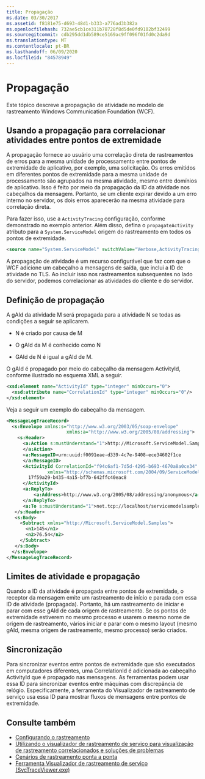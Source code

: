 ```yaml
---
title: Propagação
ms.date: 03/30/2017
ms.assetid: f8181e75-d693-48d1-b333-a776ad3b382a
ms.openlocfilehash: 732ae5cb1ce311b78728f8d5de0fd9102bf32499
ms.sourcegitcommit: cdb295dd1db589ce5169ac9ff096f01fd0c2da9d
ms.translationtype: MT
ms.contentlocale: pt-BR
ms.lasthandoff: 06/09/2020
ms.locfileid: "84578949"
---
```

# <a name="propagation"></a>Propagação
Este tópico descreve a propagação de atividade no modelo de rastreamento Windows Communication Foundation (WCF).  
  
## <a name="using-propagation-to-correlate-activities-across-endpoints"></a>Usando a propagação para correlacionar atividades entre pontos de extremidade  
 A propagação fornece ao usuário uma correlação direta de rastreamentos de erros para a mesma unidade de processamento entre pontos de extremidade de aplicativo, por exemplo, uma solicitação. Os erros emitidos em diferentes pontos de extremidade para a mesma unidade de processamento são agrupados na mesma atividade, mesmo entre domínios de aplicativo. Isso é feito por meio da propagação da ID da atividade nos cabeçalhos da mensagem. Portanto, se um cliente expirar devido a um erro interno no servidor, os dois erros aparecerão na mesma atividade para correlação direta.  
  
 Para fazer isso, use a `ActivityTracing` configuração, conforme demonstrado no exemplo anterior. Além disso, defina o `propagateActivity` atributo para a `System.ServiceModel` origem do rastreamento em todos os pontos de extremidade.  
  
```xml  
<source name="System.ServiceModel" switchValue="Verbose,ActivityTracing" propagateActivity="true" >  
```  
  
 A propagação de atividade é um recurso configurável que faz com que o WCF adicione um cabeçalho a mensagens de saída, que inclui a ID de atividade no TLS. Ao incluir isso nos rastreamentos subsequentes no lado do servidor, podemos correlacionar as atividades do cliente e do servidor.  
  
## <a name="propagation-definition"></a>Definição de propagação  
 A gAId da atividade M será propagada para a atividade N se todas as condições a seguir se aplicarem.  
  
- N é criado por causa de M  
  
- O gAId da M é conhecido como N  
  
- GAId de N é igual a gAId de M.  
  
 O gAId é propagado por meio do cabeçalho da mensagem ActivityId, conforme ilustrado no esquema XML a seguir.  
  
```xml  
<xsd:element name="ActivityId" type="integer" minOccurs="0">  
  <xsd:attribute name="CorrelationId" type="integer" minOccurs="0"/>  
</xsd:element>  
```  
  
 Veja a seguir um exemplo do cabeçalho da mensagem.  
  
```xml  
<MessageLogTraceRecord>  
  <s:Envelope xmlns:s="http://www.w3.org/2003/05/soap-envelope"
                      xmlns:a="http://www.w3.org/2005/08/addressing">  
    <s:Header>  
      <a:Action s:mustUnderstand="1">http://Microsoft.ServiceModel.Samples/ICalculator/Subtract  
      </a:Action>  
      <a:MessageID>urn:uuid:f0091eae-d339-4c7e-9408-ece34602f1ce  
      </a:MessageID>  
      <ActivityId CorrelationId="f94c6af1-7d5d-4295-b693-4670a8a0ce34"
               xmlns="http://schemas.microsoft.com/2004/09/ServiceModel/Diagnostics">  
        17f59a29-b435-4a15-bf7b-642ffc40eac8  
      </ActivityId>  
      <a:ReplyTo>  
          <a:Address>http://www.w3.org/2005/08/addressing/anonymous</a:Address>  
      </a:ReplyTo>  
      <a:To s:mustUnderstand="1">net.tcp://localhost/servicemodelsamples/service</a:To>  
   </s:Header>  
   <s:Body>  
     <Subtract xmlns="http://Microsoft.ServiceModel.Samples">  
       <n1>145</n1>  
       <n2>76.54</n2>  
     </Subtract>  
   </s:Body>  
  </s:Envelope>  
</MessageLogTraceRecord>  
```  
  
## <a name="propagation-and-activity-boundaries"></a>Limites de atividade e propagação  
 Quando a ID da atividade é propagada entre pontos de extremidade, o receptor da mensagem emite um rastreamento de início e parada com essa ID de atividade (propagada). Portanto, há um rastreamento de iniciar e parar com esse gAId de cada origem de rastreamento. Se os pontos de extremidade estiverem no mesmo processo e usarem o mesmo nome de origem de rastreamento, vários iniciar e parar com o mesmo layout (mesmo gAId, mesma origem de rastreamento, mesmo processo) serão criados.  
  
## <a name="synchronization"></a>Sincronização  
 Para sincronizar eventos entre pontos de extremidade que são executados em computadores diferentes, uma CorrelationId é adicionada ao cabeçalho ActivityId que é propagado nas mensagens. As ferramentas podem usar essa ID para sincronizar eventos entre máquinas com discrepância de relógio. Especificamente, a ferramenta do Visualizador de rastreamento de serviço usa essa ID para mostrar fluxos de mensagens entre pontos de extremidade.  
  
## <a name="see-also"></a>Consulte também

- [Configurando o rastreamento](configuring-tracing.md)
- [Utilizando o visualizador de rastreamento de serviço para visualização de rastreamento correlacionados e soluções de problemas](using-service-trace-viewer-for-viewing-correlated-traces-and-troubleshooting.md)
- [Cenários de rastreamento ponta a ponta](end-to-end-tracing-scenarios.md)
- [Ferramenta Visualizador de rastreamento de serviço (SvcTraceViewer.exe)](../../service-trace-viewer-tool-svctraceviewer-exe.md)
